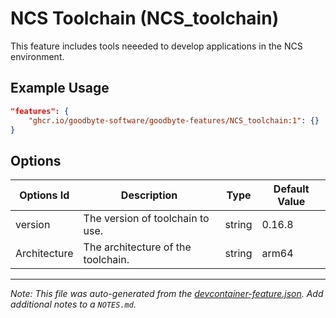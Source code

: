 
# NCS Toolchain (NCS_toolchain)

This feature includes tools neeeded to develop applications in the NCS environment.

## Example Usage

```json
"features": {
    "ghcr.io/goodbyte-software/goodbyte-features/NCS_toolchain:1": {}
}
```

## Options

| Options Id | Description | Type | Default Value |
|-----|-----|-----|-----|
| version | The version of toolchain to use. | string | 0.16.8 |
| Architecture | The architecture of the toolchain. | string | arm64 |



---

_Note: This file was auto-generated from the [devcontainer-feature.json](https://github.com/goodbyte-software/goodbyte-features/blob/main/src/NCS_toolchain/devcontainer-feature.json).  Add additional notes to a `NOTES.md`._
